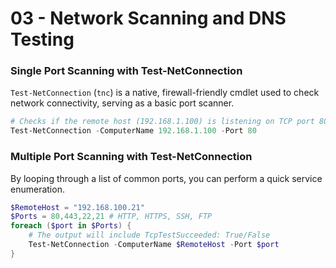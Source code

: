 # 03 - Network Scanning and DNS Testing 

### Single Port Scanning with Test-NetConnection

`Test-NetConnection` (`tnc`) is a native, firewall-friendly cmdlet used to check network connectivity, serving as a basic port scanner.

```powershell
# Checks if the remote host (192.168.1.100) is listening on TCP port 80
Test-NetConnection -ComputerName 192.168.1.100 -Port 80 
```

### Multiple Port Scanning with Test-NetConnection

By looping through a list of common ports, you can perform a quick service enumeration.

```powershell
$RemoteHost = "192.168.100.21"
$Ports = 80,443,22,21 # HTTP, HTTPS, SSH, FTP
foreach ($port in $Ports) {
    # The output will include TcpTestSucceeded: True/False
    Test-NetConnection -ComputerName $RemoteHost -Port $port 
}
```
